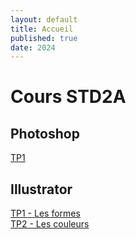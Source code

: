 ```yaml
---
layout: default
title: Accueil
published: true
date: 2024
---
```


# Cours STD2A

## Photoshop
[TP1]({{site.baseurl}}/tp1/)<br>

## Illustrator

[TP1 - Les formes]({{site.baseurl}}/illustrator/ai-tp1-forme/)<br>
[TP2 - Les couleurs]({{site.baseurl}}/illustrator/ai-tp2-couleurs/)<br>


